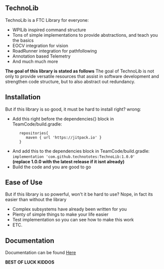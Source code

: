 ## TechnoLib

TechnoLib is a FTC Library for everyone:
 - WPILib inspired command structure
 - Tons of simple implementations to provide abstractions, and teach you the basics
 - EOCV integration for vision
 - RoadRunner integration for pathfollowing
 - Annotation based Telemetry
 - And much much more

**The goal of this library is stated as follows**
 The goal of TechnoLib is not only to provide versatile resources that assist in software development and strengthen code structure, but to also abstract out redundancy.
 
## Installation
But if this library is so good, it must be hard to install right? wrong:
 - Add this right before the dependencies{} block in TeamCode/build.gradle: 
   ```  
      repositories{
         maven { url 'https://jitpack.io' }
      }
    ```
 - And add this to the dependencies block in TeamCode/build.gradle: 
   ```implementation 'com.github.technototes:TechnoLib:1.0.0'```    
   **(replace 1.0.0 with the latest release if it isnt already)**
 - Build the code and you are good to go
 
## Ease of Use
But if this library is so powerful, won't it be hard to use?
Nope, in fact its easier than without the library
 - Complex subsystems have already been written for you
 - Plenty of simple things to make your life easier
 - Test implementation so you can see how to make this work
 - ETC.
## Documentation
Documentation can be found [Here](https://technototes.github.io/TechnoLib)
 
**BEST OF LUCK KIDDOS**

